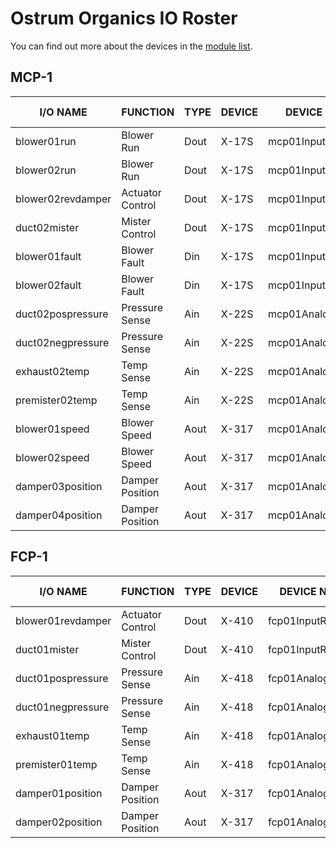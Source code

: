 # Ostrum Organics IO Roster

You can find out more about the devices in the [module list][readme].

[readme]: README.md


## MCP-1
I/O NAME             | FUNCTION          | TYPE   | DEVICE       | DEVICE NAME        | LOCATION | TERMINAL #
-------------------- | ----------------- | ------ | ------------ | ------------------ | -------- | ----------
blower01run          | Blower Run        | Dout   | X-17S        | mcp01InputRelay    | MCP-1    | 1B
blower02run          | Blower Run        | Dout   | X-17S        | mcp01InputRelay    | MCP-1    | 2B
blower02revdamper    | Actuator Control  | Dout   | X-17S        | mcp01InputRelay    | MCP-1    | 3B
duct02mister         | Mister Control    | Dout   | X-17S        | mcp01InputRelay    | MCP-1    | 4B
blower01fault        | Blower Fault      | Din    | X-17S        | mcp01InputRelay    | MCP-1    | 1+
blower02fault        | Blower Fault      | Din    | X-17S        | mcp01InputRelay    | MCP-1    | 2+
duct02pospressure    | Pressure Sense    | Ain    | X-22S        | mcp01AnalogInput   | MCP-1    | Ain1
duct02negpressure    | Pressure Sense    | Ain    | X-22S        | mcp01AnalogInput   | MCP-1    | Ain2
exhaust02temp        | Temp Sense        | Ain    | X-22S        | mcp01AnalogInput   | MCP-1    | Ain3
premister02temp      | Temp Sense        | Ain    | X-22S        | mcp01AnalogInput   | MCP-1    | Ain4
blower01speed        | Blower Speed      | Aout   | X-317        | mcp01AnalogOutput  | MCP-1    | Out1
blower02speed        | Blower Speed      | Aout   | X-317        | mcp01AnalogOutput  | MCP-1    | Out2
damper03position     | Damper Position   | Aout   | X-317        | mcp01AnalogOutput2 | MCP-1    | Out2
damper04position     | Damper Position   | Aout   | X-317        | mcp01AnalogOutput2 | MCP-1    | Out3

## FCP-1
I/O NAME             | FUNCTION          | TYPE   | DEVICE       | DEVICE NAME        | LOCATION | TERMINAL #
-------------------- | ----------------- | ------ | ------------ | ------------------ | -------- | ----------
blower01revdamper    | Actuator Control  | Dout   | X-410        | fcp01InputRelay    | FCP-1    | Rly1
duct01mister         | Mister Control    | Dout   | X-410        | fcp01InputRelay    | FCP-1    | Rly2
duct01pospressure    | Pressure Sense    | Ain    | X-418        | fcp01AnalogInput   | FCP-1    | Ain1
duct01negpressure    | Pressure Sense    | Ain    | X-418        | fcp01AnalogInput   | FCP-1    | Ain2
exhaust01temp        | Temp Sense        | Ain    | X-418        | fcp01AnalogInput   | FCP-1    | Ain3
premister01temp      | Temp Sense        | Ain    | X-418        | fcp01AnalogInput   | FCP-1    | Ain4
damper01position     | Damper Position   | Aout   | X-317        | fcp01AnalogOutput  | FCP-1    | Out1
damper02position     | Damper Position   | Aout   | X-317        | fcp01AnalogOutput  | FCP-1    | Out2
